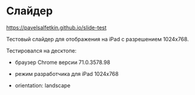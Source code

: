 # Слайдер

https://pavelsalfetkin.github.io/slide-test

Тестовый слайдер для отображения на iPad с разрешением 1024х768.

Тестировался на десктопе:

- браузер Chrome версии 71.0.3578.98

- режим разработчика для iPad 1024х768

- orientation: landscape

